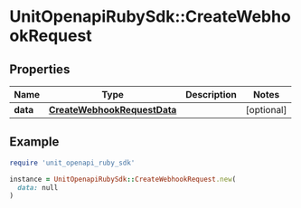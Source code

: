 # UnitOpenapiRubySdk::CreateWebhookRequest

## Properties

| Name | Type | Description | Notes |
| ---- | ---- | ----------- | ----- |
| **data** | [**CreateWebhookRequestData**](CreateWebhookRequestData.md) |  | [optional] |

## Example

```ruby
require 'unit_openapi_ruby_sdk'

instance = UnitOpenapiRubySdk::CreateWebhookRequest.new(
  data: null
)
```


